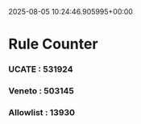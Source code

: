 2025-08-05 10:24:46.905995+00:00
# Rule Counter 
 ### UCATE : 531924

 ### Veneto : 503145

 ### Allowlist : 13930